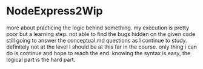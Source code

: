 # NodeExpress2Wip
more about practicing the logic behind something.
my execution is pretty poor but a learning step.
not able to find the bugs hidden on the given code
still going to answer the conceptual.md questions as I continue to study.
definitely not at the level I should be at this far in the course.
only thing i can do is continue and hope to reach the end.
knowing the syntax is easy, the logical part is the hard part. 
